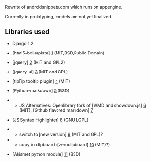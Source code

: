 Rewrite of androidsnippets.com which runs on appengine.

Currently in prototyping, models are not yet finalized.

Libraries used
--------------

* Django 1.2
* [html5-boilerplate] [1] (MIT,BSD,Public Domain)
* [jquery] [2] (MIT and GPL2)
* [jquery-ui] [3] (MIT and GPL)
* [tipTip tooltip plugin] [4] (MIT)
* [Python-markdown] [5] (BSD)
* * JS Alternatives: Openlibrary fork of [WMD and showdown.js] [6] (MIT), [Github flavored markdown] [7]
* [JS Syntax Highlighter] [8] (GNU LGPL)
* * switch to [new version] [9] (MIT and GPL)?
* * copy to clipboard ([zeroclipboard] [10] (MIT)?)
* [Akismet python module] [11] (BSD)

   [1]: https://github.com/paulirish/html5-boilerplate
   [2]: http://jquery.com/
   [3]: http://jqueryui.com/
   [4]: http://code.drewwilson.com/entry/tiptip-jquery-plugin 
   [5]: http://www.freewisdom.org/projects/python-markdown/
   [6]: https://github.com/abgrilo/wmd
   [7]: https://github.com/github/github-flavored-markdown/blob/gh-pages/scripts/showdown.js
   [8]: http://code.google.com/p/syntaxhighlighter   
   [9]: http://alexgorbatchev.com/SyntaxHighlighter
   [10]: http://code.google.com/p/zeroclipboard
   [11]: http://kemayo.wordpress.com/2005/12/02/akismet-py